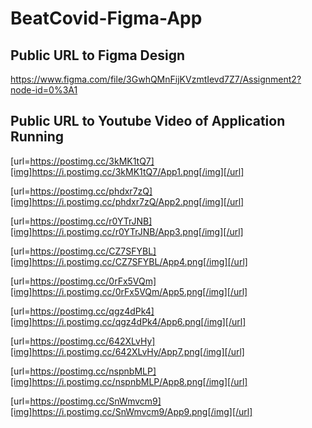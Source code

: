 # BeatCovid-Figma-App

Public URL to Figma Design 
---------------------------

https://www.figma.com/file/3GwhQMnFijKVzmtIevd7Z7/Assignment2?node-id=0%3A1


Public URL to Youtube Video of Application Running
--------------------------------------------------






[url=https://postimg.cc/3kMK1tQ7][img]https://i.postimg.cc/3kMK1tQ7/App1.png[/img][/url]

[url=https://postimg.cc/phdxr7zQ][img]https://i.postimg.cc/phdxr7zQ/App2.png[/img][/url]

[url=https://postimg.cc/r0YTrJNB][img]https://i.postimg.cc/r0YTrJNB/App3.png[/img][/url]

[url=https://postimg.cc/CZ7SFYBL][img]https://i.postimg.cc/CZ7SFYBL/App4.png[/img][/url]

[url=https://postimg.cc/0rFx5VQm][img]https://i.postimg.cc/0rFx5VQm/App5.png[/img][/url]

[url=https://postimg.cc/qgz4dPk4][img]https://i.postimg.cc/qgz4dPk4/App6.png[/img][/url]

[url=https://postimg.cc/642XLvHy][img]https://i.postimg.cc/642XLvHy/App7.png[/img][/url]

[url=https://postimg.cc/nspnbMLP][img]https://i.postimg.cc/nspnbMLP/App8.png[/img][/url]

[url=https://postimg.cc/SnWmvcm9][img]https://i.postimg.cc/SnWmvcm9/App9.png[/img][/url]

